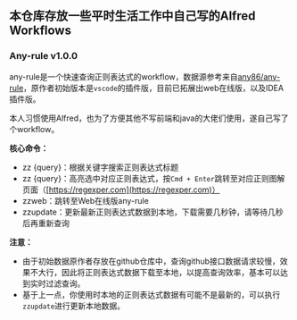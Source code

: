 ## 本仓库存放一些平时生活工作中自己写的Alfred Workflows

### Any-rule v1.0.0

any-rule是一个快速查询正则表达式的workflow，数据源参考来自[any86/any-rule](https://github.com/any86/any-rule)，原作者初始版本是`vscode`的插件版，目前已拓展出web在线版，以及IDEA插件版。

本人习惯使用Alfred，也为了方便其他不写前端和java的大佬们使用，遂自己写了个workflow。

**核心命令：**

- zz {query}：根据关键字搜索正则表达式标题
- zz {query}：高亮选中对应正则表达式，按`Cmd + Enter`跳转至对应正则图解页面（[https://regexper.com](https://regexper.com)）
- zzweb：跳转至Web在线版any-rule
- zzupdate：更新最新正则表达式数据到本地，下载需要几秒钟，请等待几秒后再重新查询

**注意：**

- 由于初始数据原作者存放在github仓库中，查询github接口数据请求较慢，效果不大行，因此将正则表达式数据下载至本地，以提高查询效率，基本可以达到实时过滤查询。
- 基于上一点，你使用时本地的正则表达式数据有可能不是最新的，可以执行`zzupdate`进行更新本地数据。
